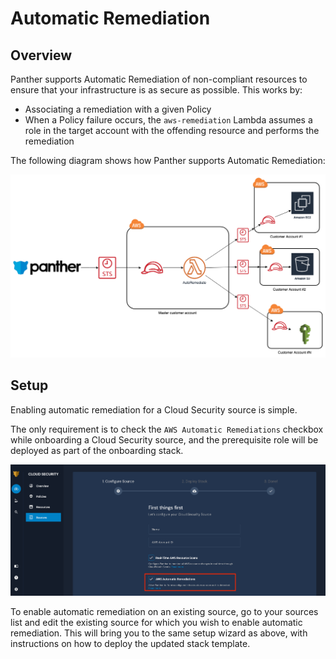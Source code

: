 # Automatic Remediation

## Overview

Panther supports Automatic Remediation of non-compliant resources to ensure that your infrastructure is as secure as possible. This works by:

- Associating a remediation with a given Policy
- When a Policy failure occurs, the `aws-remediation` Lambda assumes a role in the target account with the offending resource and performs the remediation

The following diagram shows how Panther supports Automatic Remediation:

![remediation diagram](../../.gitbook/assets/cloud-security/automatic-remediation/readme-overview.png)

## Setup

Enabling automatic remediation for a Cloud Security source is simple.

The only requirement is to check the `AWS Automatic Remediations` checkbox while onboarding a Cloud Security source, and the prerequisite role will be deployed as part of the onboarding stack.

![enable remediations checkbox](../../.gitbook/assets/cloud-security/automatic-remediation/readme-setup.png)

To enable automatic remediation on an existing source, go to your sources list and edit the existing source for which you wish to enable automatic remediation. This will bring you to the same setup wizard as above, with instructions on how to deploy the updated stack template.
